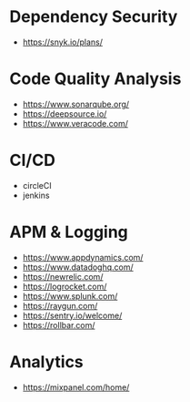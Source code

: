 # Dependency Security
- https://snyk.io/plans/

# Code Quality Analysis
- https://www.sonarqube.org/
- https://deepsource.io/
- https://www.veracode.com/

# CI/CD
- circleCI
- jenkins

# APM & Logging
- https://www.appdynamics.com/
- https://www.datadoghq.com/
- https://newrelic.com/
- https://logrocket.com/
- https://www.splunk.com/
- https://raygun.com/
- https://sentry.io/welcome/
- https://rollbar.com/

# Analytics
- https://mixpanel.com/home/
